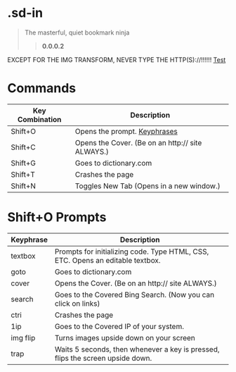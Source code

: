 # .sd-in
> The masterful, quiet bookmark ninja
>> **0.0.0.2**


EXCEPT FOR THE IMG TRANSFORM, NEVER TYPE THE HTTP(S)://!!!!!!
[Test](javascript:alert("Ho");)
# Commands
| Key Combination | Description |
| --------------- | ----------- |
| Shift+O         | Opens the prompt. [Keyphrases](#shifto-prompts)|
| Shift+C         | Opens the Cover. (Be on an http:// site ALWAYS.) |
| Shift+G         | Goes to dictionary.com |
| Shift+T         | Crashes the page |
| Shift+N         | Toggles New Tab (Opens in a new window.) |

# Shift+O Prompts
| Keyphrase | Description |
| --------- | ----------- |
| textbox   | Prompts for initializing code. Type HTML, CSS, ETC. Opens an editable textbox. |
| goto      | Goes to dictionary.com |
| cover     | Opens the Cover. (Be on an http:// site ALWAYS.) |
| search    | Goes to the Covered Bing Search. (Now you can click on links) |
| ctri      | Crashes the page |
| 1ip       | Goes to the Covered IP of your system. |
| img flip  | Turns images upside down on your screen |
| trap      | Waits 5 seconds, then whenever a key is pressed, flips the screen upside down. |
